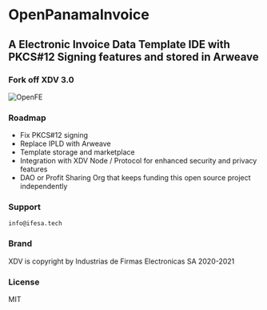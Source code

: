 # OpenPanamaInvoice
## A Electronic Invoice Data Template IDE with PKCS#12 Signing features and stored in Arweave
### Fork off XDV 3.0 

![OpenFE](https://user-images.githubusercontent.com/1248071/126874366-d532ddcd-f8d0-45b9-9ae6-886e382990d0.png)

### Roadmap

- Fix PKCS#12 signing
- Replace IPLD with Arweave
- Template storage and marketplace
- Integration with XDV Node / Protocol for enhanced security and privacy features
- DAO or Profit Sharing Org that keeps funding this open source project independently

### Support

`info@ifesa.tech`

### Brand

XDV is copyright by Industrias de Firmas Electronicas SA 2020-2021

### License

MIT
